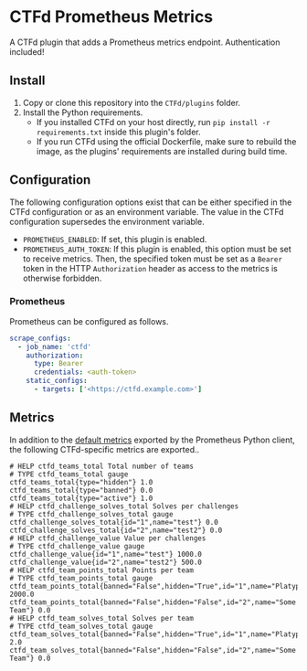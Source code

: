 # CTFd Prometheus Metrics

A CTFd plugin that adds a Prometheus metrics endpoint. Authentication included!

## Install

1. Copy or clone this repository into the `CTFd/plugins` folder.
1. Install the Python requirements.
    - If you installed CTFd on your host directly, run `pip install -r requirements.txt` inside this plugin's folder.
    - If you run CTFd using the official Dockerfile, make sure to rebuild the image, as the plugins' requirements are installed during build time.

## Configuration

The following configuration options exist that can be either specified in the CTFd configuration or as an environment variable.
The value in the CTFd configuration supersedes the environment variable.

- `PROMETHEUS_ENABLED`: If set, this plugin is enabled.
- `PROMETHEUS_AUTH_TOKEN`: If this plugin is enabled, this option must be set to receive metrics. Then, the specified token must be set as a `Bearer` token in the HTTP `Authorization` header as access to the metrics is otherwise forbidden.

### Prometheus

Prometheus can be configured as follows.

```yaml
scrape_configs:
  - job_name: 'ctfd'
    authorization:
      type: Bearer
      credentials: <auth-token>
    static_configs:
      - targets: ['<https://ctfd.example.com>']
```

## Metrics

In addition to the [default metrics](https://github.com/prometheus/client_python/tree/master#process-collector) exported by the Prometheus Python client, the following CTFd-specific metrics are exported..

```prometheus
# HELP ctfd_teams_total Total number of teams
# TYPE ctfd_teams_total gauge
ctfd_teams_total{type="hidden"} 1.0
ctfd_teams_total{type="banned"} 0.0
ctfd_teams_total{type="active"} 1.0
# HELP ctfd_challenge_solves_total Solves per challenges
# TYPE ctfd_challenge_solves_total gauge
ctfd_challenge_solves_total{id="1",name="test"} 0.0
ctfd_challenge_solves_total{id="2",name="test2"} 0.0
# HELP ctfd_challenge_value Value per challenges
# TYPE ctfd_challenge_value gauge
ctfd_challenge_value{id="1",name="test"} 1000.0
ctfd_challenge_value{id="2",name="test2"} 500.0
# HELP ctfd_team_points_total Points per team
# TYPE ctfd_team_points_total gauge
ctfd_team_points_total{banned="False",hidden="True",id="1",name="Platypwnies"} 2000.0
ctfd_team_points_total{banned="False",hidden="False",id="2",name="Some Team"} 0.0
# HELP ctfd_team_solves_total Solves per team
# TYPE ctfd_team_solves_total gauge
ctfd_team_solves_total{banned="False",hidden="True",id="1",name="Platypwnies"} 2.0
ctfd_team_solves_total{banned="False",hidden="False",id="2",name="Some Team"} 0.0
```
